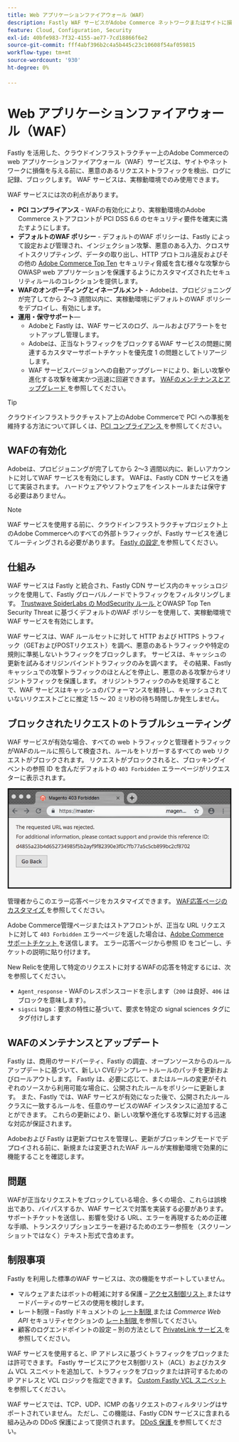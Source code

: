 ```yaml
---
title: Web アプリケーションファイアウォール（WAF）
description: Fastly WAF サービスがAdobe Commerce ネットワークまたはサイトに損害を与える前に、悪意のあるリクエストトラフィックを検出、ログに記録、ブロックする方法について説明します。
feature: Cloud, Configuration, Security
exl-id: 40bfe983-7f32-4155-ae77-7cd18866f6e2
source-git-commit: fff4abf396b2c4a5b445c23c10608f54af059815
workflow-type: tm+mt
source-wordcount: '930'
ht-degree: 0%

---
```


# Web アプリケーションファイアウォール（WAF）

Fastly を活用した、クラウドインフラストラクチャー上のAdobe Commerceの web アプリケーションファイアウォール（WAF）サービスは、サイトやネットワークに損傷を与える前に、悪意のあるリクエストトラフィックを検出、ログに記録、ブロックします。 WAF サービスは、実稼動環境でのみ使用できます。

WAF サービスには次の利点があります。

- **PCI コンプライアンス** - WAFの有効化により、実稼動環境のAdobe Commerce ストアフロントが PCI DSS 6.6 のセキュリティ要件を確実に満たすようにします。
- **デフォルトのWAF ポリシー** - デフォルトのWAF ポリシーは、Fastly によって設定および管理され、インジェクション攻撃、悪意のある入力、クロスサイトスクリプティング、データの取り出し、HTTP プロトコル違反およびその他の [Adobe Commerce Top Ten](https://owasp.org/www-project-top-ten/) セキュリティ脅威を含む様々な攻撃からOWASP web アプリケーションを保護するようにカスタマイズされたセキュリティルールのコレクションを提供します。
- **WAFのオンボーディングとイネーブルメント** - Adobeは、プロビジョニングが完了してから 2～3 週間以内に、実稼動環境にデフォルトのWAF ポリシーをデプロイし、有効にします。
- **運用・保守サポート**—
   - Adobeと Fastly は、WAF サービスのログ、ルールおよびアラートをセットアップし管理します。
   - Adobeは、正当なトラフィックをブロックするWAF サービスの問題に関連するカスタマーサポートチケットを優先度 1 の問題としてトリアージします。
   - WAF サービスバージョンへの自動アップグレードにより、新しい攻撃や進化する攻撃を確実かつ迅速に回避できます。 [WAFのメンテナンスとアップグレード ](#waf-maintenance-and-updates) を参照してください。

>[!TIP]
>
>クラウドインフラストラクチャストア上のAdobe Commerceで PCI への準拠を維持する方法について詳しくは、[PCI コンプライアンス ](https://business.adobe.com/products/magento/pci-compliance.html) を参照してください。

## WAFの有効化

Adobeは、プロビジョニングが完了してから 2～3 週間以内に、新しいアカウントに対してWAF サービスを有効にします。 WAFは、Fastly CDN サービスを通じて実装されます。 ハードウェアやソフトウェアをインストールまたは保守する必要はありません。

>[!NOTE]
>
>WAF サービスを使用する前に、クラウドインフラストラクチャプロジェクト上のAdobe Commerceへのすべての外部トラフィックが、Fastly サービスを通じてルーティングされる必要があります。 [Fastly の設定 ](fastly-configuration.md) を参照してください。

## 仕組み

WAF サービスは Fastly と統合され、Fastly CDN サービス内のキャッシュロジックを使用して、Fastly グローバルノードでトラフィックをフィルタリングします。 [Trustwave SpiderLabs の ModSecurity ルール ](https://github.com/owasp-modsecurity/ModSecurity) とOWASP Top Ten Security Threat に基づくデフォルトのWAF ポリシーを使用して、実稼動環境でWAF サービスを有効にします。

WAF サービスは、WAF ルールセットに対して HTTP および HTTPS トラフィック（GETおよびPOSTリクエスト）を調べ、悪意のあるトラフィックや特定の規則に準拠しないトラフィックをブロックします。 サービスは、キャッシュの更新を試みるオリジンバインドトラフィックのみを調べます。 その結果、Fastly キャッシュでの攻撃トラフィックのほとんどを停止し、悪意のある攻撃からオリジントラフィックを保護します。 オリジントラフィックのみを処理することで、WAF サービスはキャッシュのパフォーマンスを維持し、キャッシュされていないリクエストごとに推定 1.5 ～ 20 ミリ秒の待ち時間しか発生しません。

## ブロックされたリクエストのトラブルシューティング

WAF サービスが有効な場合、すべての web トラフィックと管理者トラフィックがWAFのルールに照らして検査され、ルールをトリガーするすべての web リクエストがブロックされます。 リクエストがブロックされると、ブロッキングイベントの参照 ID を含んだデフォルトの `403 Forbidden` エラーページがリクエスターに表示されます。

![WAF エラーページ ](../../assets/cdn/fastly-waf-403-error.png)

管理者からこのエラー応答ページをカスタマイズできます。 [WAF応答ページのカスタマイズ ](fastly-custom-response.md#customize-the-waf-error-page) を参照してください。

Adobe Commerce管理ページまたはストアフロントが、正当な URL リクエストに対して `403 Forbidden` エラーページを返した場合は、[Adobe Commerce サポートチケット ](https://experienceleague.adobe.com/docs/commerce-knowledge-base/kb/help-center-guide/magento-help-center-user-guide.html#submit-ticket) を送信します。 エラー応答ページから参照 ID をコピーし、チケットの説明に貼り付けます。

New Relicを使用して特定のリクエストに対するWAFの応答を特定するには、次を参照してください。

- `Agent_response` - WAFのレスポンスコードを示します（`200` は良好、`406` はブロックを意味します）。
- `sigsci` tags：要求の特性に基づいて、要求を特定の signal sciences タグにタグ付けします

## WAFのメンテナンスとアップデート

Fastly は、商用のサードパーティ、Fastly の調査、オープンソースからのルールアップデートに基づいて、新しい CVE/テンプレートルールのパッチを更新およびロールアウトします。 Fastly は、必要に応じて、またはルールの変更がそれぞれのソースから利用可能な場合に、公開されたルールをポリシーに更新します。 また、Fastly では、WAF サービスが有効になった後で、公開されたルールクラスに一致するルールを、任意のサービスのWAF インスタンスに追加することができます。 これらの更新により、新しい攻撃や進化する攻撃に対する迅速な対応が保証されます。

Adobeおよび Fastly は更新プロセスを管理し、更新がブロッキングモードでデプロイされる前に、新規または変更されたWAF ルールが実稼動環境で効果的に機能することを確認します。

## 問題

WAFが正当なリクエストをブロックしている場合、多くの場合、これらは誤検出であり、バイパスするか、WAF サービスで対策を実装する必要があります。 サポートチケットを送信し、影響を受ける URL、エラーを再現するための正確な手順、トランスクリプションエラーを避けるためのエラー参照を（スクリーンショットではなく）テキスト形式で含めます。

## 制限事項

Fastly を利用した標準のWAF サービスは、次の機能をサポートしていません。

- マルウェアまたはボットの軽減に対する保護 – [ アクセス制御リスト ](./fastly-vcl-allowlist.md) またはサードパーティのサービスの使用を検討します。
- レート制限 – Fastly ドキュメントの [ レート制限 ](https://github.com/fastly/fastly-magento2/blob/master/Documentation/Guides/RATE-LIMITING.md) または _Commerce Web API_ セキュリティセクションの [ レート制限 ](https://developer.adobe.com/commerce/webapi/get-started/rate-limiting/) を参照してください。
- 顧客のログエンドポイントの設定 – 別の方法として [PrivateLink サービス ](../development/privatelink-service.md) を参照してください。

WAF サービスを使用すると、IP アドレスに基づくトラフィックをブロックまたは許可できます。 Fastly サービスにアクセス制御リスト（ACL）およびカスタム VCL スニペットを追加して、トラフィックをブロックまたは許可するための IP アドレスと VCL ロジックを指定できます。 [Custom Fastly VCL スニペット ](fastly-vcl-custom-snippets.md) を参照してください。

WAF サービスでは、TCP、UDP、ICMP の各リクエストのフィルタリングはサポートされていません。 ただし、この機能は、Fastly CDN サービスに含まれる組み込みの DDoS 保護によって提供されます。 [DDoS 保護 ](fastly.md#ddos-protection) を参照してください。
